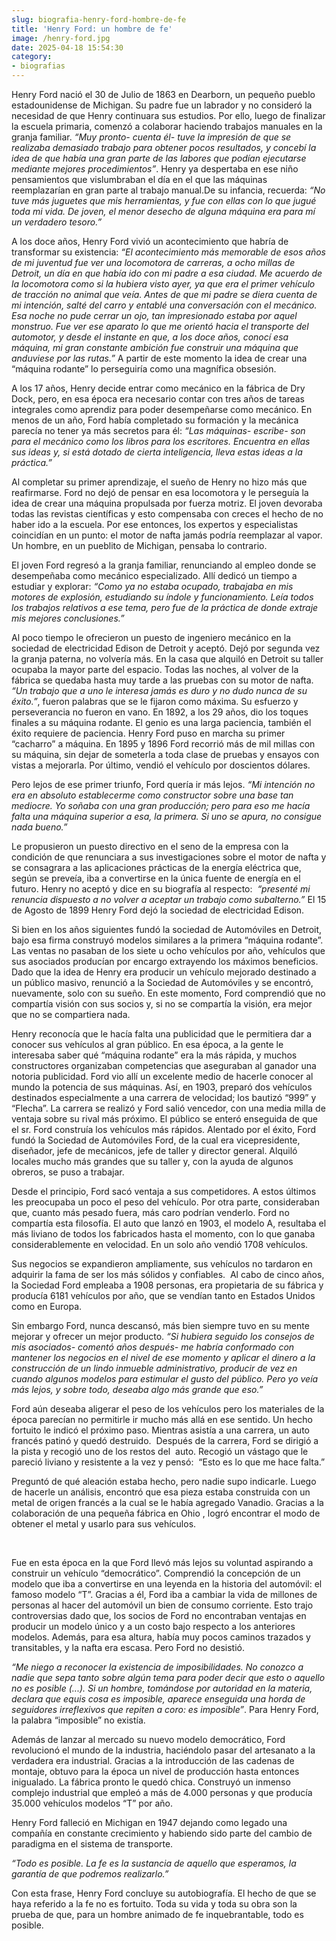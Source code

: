 ```yaml
---
slug: biografia-henry-ford-hombre-de-fe
title: 'Henry Ford: un hombre de fe'
image: /henry-ford.jpg
date: 2025-04-18 15:54:30
category:
- biografias
---
```

Henry Ford nació el 30 de Julio de 1863 en Dearborn, un pequeño pueblo estadounidense de Michigan. Su padre fue un labrador y no consideró la necesidad de que Henry continuara sus estudios. Por ello, luego de finalizar la escuela primaria, comenzó a colaborar haciendo trabajos manuales en la granja familiar. _“Muy pronto- cuenta él- tuve la impresión de que se realizaba demasiado trabajo para obtener pocos resultados, y concebí la idea de que había una gran parte de las labores que podían ejecutarse mediante mejores procedimientos”_. Henry ya despertaba en ese niño pensamientos que vislumbraban el día en el que las máquinas reemplazarían en gran parte al trabajo manual.De su infancia, recuerda: _“No tuve más juguetes que mis herramientas, y fue con ellas con lo que jugué toda mi vida. De joven, el menor desecho de alguna máquina era para mí un verdadero tesoro.”_

A los doce años, Henry Ford vivió un acontecimiento que habría de transformar su existencia: _“El acontecimiento más memorable de esos años de mi juventud fue ver una locomotora de carreras, a ocho millas de Detroit, un día en que había ido con mi padre a esa ciudad. Me acuerdo de la locomotora como si la hubiera visto ayer, ya que era el primer vehículo de tracción no animal que veía. Antes de que mi padre se diera cuenta de mi intención, salté del carro y entablé una conversación con el mecánico. Esa noche no pude cerrar un ojo, tan impresionado estaba por aquel monstruo. Fue ver ese aparato lo que me orientó hacia el transporte del automotor, y desde el instante en que, a los doce años, conocí esa máquina, mi gran constante ambición fue construir una máquina que anduviese por las rutas.”_ A partir de este momento la idea de crear una “máquina rodante” lo perseguiría como una magnífica obsesión. 

A los 17 años, Henry decide entrar como mecánico en la fábrica de Dry Dock, pero, en esa época era necesario contar con tres años de tareas integrales como aprendiz para poder desempeñarse como mecánico. En menos de un año, Ford había completado su formación y la mecánica parecía no tener ya más secretos para él: _“Las máquinas- escribe- son para el mecánico como los libros para los escritores. Encuentra en ellas sus ideas y, si está dotado de cierta inteligencia, lleva estas ideas a la práctica.”_

Al completar su primer aprendizaje, el sueño de Henry no hizo más que reafirmarse. Ford no dejó de pensar en esa locomotora y le perseguía la idea de crear una máquina propulsada por fuerza motriz. El joven devoraba todas las revistas científicas y esto compensaba con creces el hecho de no haber ido a la escuela. Por ese entonces, los expertos y especialistas coincidían en un punto: el motor de nafta jamás podría reemplazar al vapor. Un hombre, en un pueblito de Michigan, pensaba lo contrario.

El joven Ford regresó a la granja familiar, renunciando al empleo donde se desempeñaba como mecánico especializado. Allí dedicó un tiempo a estudiar y explorar: _“Como ya no estaba ocupado, trabajaba en mis motores de explosión, estudiando su índole y funcionamiento. Leía todos los trabajos relativos a ese tema, pero fue de la práctica de donde extraje mis mejores conclusiones.”_

Al poco tiempo le ofrecieron un puesto de ingeniero mecánico en la sociedad de electricidad Edison de Detroit y aceptó. Dejó por segunda vez la granja paterna, no volvería más. En la casa que alquiló en Detroit su taller ocupaba la mayor parte del espacio. Todas las noches, al volver de la fábrica se quedaba hasta muy tarde a las pruebas con su motor de nafta. _“Un trabajo que a uno le interesa jamás es duro y no dudo nunca de su éxito.”_, fueron palabras que se le fijaron como máxima. Su esfuerzo y perseverancia no fueron en vano. En 1892, a los 29 años, dio los toques finales a su máquina rodante. El genio es una larga paciencia, también el éxito requiere de paciencia. Henry Ford puso en marcha su primer “cacharro” a máquina. En 1895 y 1896 Ford recorrió más de mil millas con su máquina, sin dejar de someterla a toda clase de pruebas y ensayos con vistas a mejorarla. Por último, vendió el vehículo por doscientos dólares. 

Pero lejos de ese primer triunfo, Ford quería ir más lejos. _“Mi intención no era en absoluto establecerme como constructor sobre una base tan mediocre. Yo soñaba con una gran producción; pero para eso me hacía falta una máquina superior a esa, la primera. Si uno se apura, no consigue nada bueno.”_

Le propusieron un puesto directivo en el seno de la empresa con la condición de que renunciara a sus investigaciones sobre el motor de nafta y se consagrara a las aplicaciones prácticas de la energía eléctrica que, según se preveía, iba a convertirse en la única fuente de energía en el futuro. Henry no aceptó y dice en su biografía al respecto:  _“presenté mi renuncia dispuesto a no volver a aceptar un trabajo como subalterno.”_ El 15 de Agosto de 1899 Henry Ford dejó la sociedad de electricidad Edison.

Si bien en los años siguientes fundó la sociedad de Automóviles en Detroit, bajo esa firma construyó modelos similares a la primera “máquina rodante”. Las ventas no pasaban de los siete u ocho vehículos por año, vehículos que sus asociados producían por encargo extrayendo los máximos beneficios. Dado que la idea de Henry era producir un vehículo mejorado destinado a un público masivo, renunció a la Sociedad de Automóviles y se encontró, nuevamente, solo con su sueño. En este momento, Ford comprendió que no compartía visión con sus socios y, si no se compartía la visión, era mejor que no se compartiera nada.

Henry reconocía que le hacía falta una publicidad que le permitiera dar a conocer sus vehículos al gran público. En esa época, a la gente le interesaba saber qué “máquina rodante” era la más rápida, y muchos constructores organizaban competencias que aseguraban al ganador una notoria publicidad. Ford vio allí un excelente medio de hacerle conocer al mundo la potencia de sus máquinas. Así, en 1903, preparó dos vehículos destinados especialmente a una carrera de velocidad; los bautizó “999” y “Flecha”. La carrera se realizó y Ford salió vencedor, con una media milla de ventaja sobre su rival más próximo. El público se enteró enseguida de que el sr. Ford construía los vehículos más rápidos. Alentado por el éxito, Ford fundó la Sociedad de Automóviles Ford, de la cual era vicepresidente, diseñador, jefe de mecánicos, jefe de taller y director general. Alquiló locales mucho más grandes que su taller y, con la ayuda de algunos obreros, se puso a trabajar. 

Desde el principio, Ford sacó ventaja a sus competidores. A estos últimos les preocupaba un poco el peso del vehículo. Por otra parte, consideraban que, cuanto más pesado fuera, más caro podrían venderlo. Ford no compartía esta filosofía. El auto que lanzó en 1903, el modelo A, resultaba el más liviano de todos los fabricados hasta el momento, con lo que ganaba considerablemente en velocidad. En un solo año vendió 1708 vehículos.

Sus negocios se expandieron ampliamente, sus vehículos no tardaron en adquirir la fama de ser los más sólidos y confiables.  Al cabo de cinco años, la Sociedad Ford empleaba a 1908 personas, era propietaria de su fábrica y producía 6181 vehículos por año, que se vendían tanto en Estados Unidos como en Europa. 

Sin embargo Ford, nunca descansó, más bien siempre tuvo en su mente mejorar y ofrecer un mejor producto. _“Si hubiera seguido los consejos de mis asociados- comentó años después- me habría conformado con mantener los negocios en el nivel de ese momento y aplicar el dinero a la construcción de un lindo inmueble administrativo, producir de vez en cuando algunos modelos para estimular el gusto del público. Pero yo veía más lejos, y sobre todo, deseaba algo más grande que eso.”_

Ford aún deseaba aligerar el peso de los vehículos pero los materiales de la época parecían no permitirle ir mucho más allá en ese sentido. Un hecho fortuito le indicó el próximo paso. Mientras asistía a una carrera, un auto francés patinó y quedó destruido.  Después de la carrera, Ford se dirigió a la pista y recogió uno de los restos del  auto. Recogió un vástago que le pareció liviano y resistente a la vez y pensó:  “Esto es lo que me hace falta.”

Preguntó de qué aleación estaba hecho, pero nadie supo indicarle. Luego de hacerle un análisis, encontró que esa pieza estaba construida con un metal de origen francés a la cual se le había agregado Vanadio. Gracias a la colaboración de una pequeña fábrica en Ohio , logró encontrar el modo de obtener el metal y usarlo para sus vehículos.

 

Fue en esta época en la que Ford llevó más lejos su voluntad aspirando a construir un vehículo “democrático”. Comprendió la concepción de un modelo que iba a convertirse en una leyenda en la historia del automóvil: el famoso modelo “T”. Gracias a él, Ford iba a cambiar la vida de millones de personas al hacer del automóvil un bien de consumo corriente. Esto trajo controversias dado que, los socios de Ford no encontraban ventajas en producir un modelo único y a un costo bajo respecto a los anteriores modelos. Además, para esa altura, había muy pocos caminos trazados y transitables, y la nafta era escasa. Pero Ford no desistió. 

_“Me niego a reconocer la existencia de imposibilidades. No conozco a nadie que sepa tanto sobre algún tema para poder decir que esto o aquello no es posible (...). Si un hombre, tomándose por autoridad en la materia, declara que equis cosa es imposible, aparece enseguida una horda de seguidores irreflexivos que repiten a coro: es imposible”_. Para Henry Ford, la palabra “imposible” no existía.

Además de lanzar al mercado su nuevo modelo democrático, Ford revolucionó el mundo de la industria, haciéndolo pasar del artesanato a la verdadera era industrial. Gracias a la introducción de las cadenas de montaje, obtuvo para la época un nivel de producción hasta entonces inigualado. La fábrica pronto le quedó chica. Construyó un inmenso complejo industrial que empleó a más de 4.000 personas y que producía 35.000 vehículos modelos “T” por año. 

Henry Ford falleció en Michigan en 1947 dejando como legado una compañía en constante crecimiento y habiendo sido parte del cambio de paradigma en el sistema de transporte.

_“Todo es posible. La fe es la sustancia de aquello que esperamos, la garantía de que podremos realizarlo.”_

Con esta frase, Henry Ford concluye su autobiografía. El hecho de que se haya referido a la fe no es fortuito. Toda su vida y toda su obra son la prueba de que, para un hombre animado de fe inquebrantable, todo es posible. 
